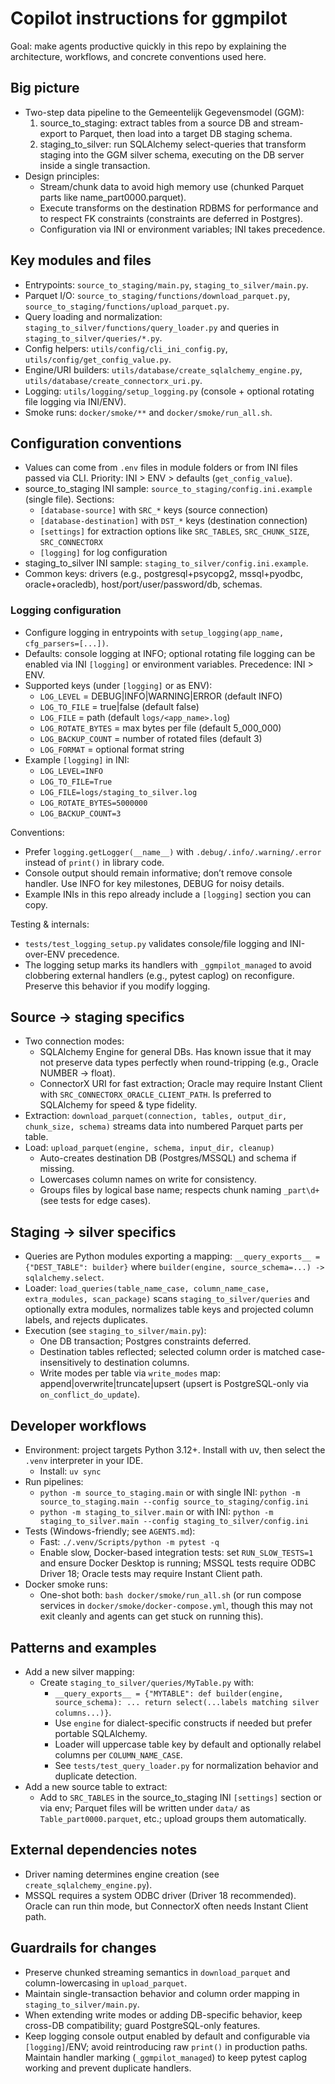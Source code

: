 # Copilot instructions for ggmpilot

Goal: make agents productive quickly in this repo by explaining the architecture, workflows, and concrete conventions used here.

## Big picture
- Two-step data pipeline to the Gemeentelijk Gegevensmodel (GGM):
  1) source_to_staging: extract tables from a source DB and stream-export to Parquet, then load into a target DB staging schema.
  2) staging_to_silver: run SQLAlchemy select-queries that transform staging into the GGM silver schema, executing on the DB server inside a single transaction.
- Design principles:
  - Stream/chunk data to avoid high memory use (chunked Parquet parts like name_part0000.parquet).
  - Execute transforms on the destination RDBMS for performance and to respect FK constraints (constraints are deferred in Postgres).
  - Configuration via INI or environment variables; INI takes precedence.

## Key modules and files
- Entrypoints: `source_to_staging/main.py`, `staging_to_silver/main.py`.
- Parquet I/O: `source_to_staging/functions/download_parquet.py`, `source_to_staging/functions/upload_parquet.py`.
- Query loading and normalization: `staging_to_silver/functions/query_loader.py` and queries in `staging_to_silver/queries/*.py`.
- Config helpers: `utils/config/cli_ini_config.py`, `utils/config/get_config_value.py`.
- Engine/URI builders: `utils/database/create_sqlalchemy_engine.py`, `utils/database/create_connectorx_uri.py`.
- Logging: `utils/logging/setup_logging.py` (console + optional rotating file logging via INI/ENV).
- Smoke runs: `docker/smoke/**` and `docker/smoke/run_all.sh`.

## Configuration conventions
- Values can come from `.env` files in module folders or from INI files passed via CLI. Priority: INI > ENV > defaults (`get_config_value`).
- source_to_staging INI sample: `source_to_staging/config.ini.example` (single file). Sections:
  - `[database-source]` with `SRC_*` keys (source connection)
  - `[database-destination]` with `DST_*` keys (destination connection)
  - `[settings]` for extraction options like `SRC_TABLES`, `SRC_CHUNK_SIZE`, `SRC_CONNECTORX`
  - `[logging]` for log configuration
- staging_to_silver INI sample: `staging_to_silver/config.ini.example`.
- Common keys: drivers (e.g., postgresql+psycopg2, mssql+pyodbc, oracle+oracledb), host/port/user/password/db, schemas.

### Logging configuration
- Configure logging in entrypoints with `setup_logging(app_name, cfg_parsers=[...])`.
- Defaults: console logging at INFO; optional rotating file logging can be enabled via INI `[logging]` or environment variables. Precedence: INI > ENV.
- Supported keys (under `[logging]` or as ENV):
  - `LOG_LEVEL` = DEBUG|INFO|WARNING|ERROR (default INFO)
  - `LOG_TO_FILE` = true|false (default false)
  - `LOG_FILE` = path (default `logs/<app_name>.log`)
  - `LOG_ROTATE_BYTES` = max bytes per file (default 5_000_000)
  - `LOG_BACKUP_COUNT` = number of rotated files (default 3)
  - `LOG_FORMAT` = optional format string
- Example `[logging]` in INI:
  - `LOG_LEVEL=INFO`
  - `LOG_TO_FILE=True`
  - `LOG_FILE=logs/staging_to_silver.log`
  - `LOG_ROTATE_BYTES=5000000`
  - `LOG_BACKUP_COUNT=3`

Conventions:
- Prefer `logging.getLogger(__name__)` with `.debug/.info/.warning/.error` instead of `print()` in library code.
- Console output should remain informative; don’t remove console handler. Use INFO for key milestones, DEBUG for noisy details.
- Example INIs in this repo already include a `[logging]` section you can copy.

Testing & internals:
- `tests/test_logging_setup.py` validates console/file logging and INI-over-ENV precedence.
- The logging setup marks its handlers with `_ggmpilot_managed` to avoid clobbering external handlers (e.g., pytest caplog) on reconfigure. Preserve this behavior if you modify logging.

## Source → staging specifics
- Two connection modes:
  - SQLAlchemy Engine for general DBs. Has known issue that it may not preserve data types perfectly when round-tripping (e.g., Oracle NUMBER → float).
  - ConnectorX URI for fast extraction; Oracle may require Instant Client with `SRC_CONNECTORX_ORACLE_CLIENT_PATH`. Is preferred to SQLAlchemy for speed & type fidelity.
- Extraction: `download_parquet(connection, tables, output_dir, chunk_size, schema)` streams data into numbered Parquet parts per table.
- Load: `upload_parquet(engine, schema, input_dir, cleanup)`
  - Auto-creates destination DB (Postgres/MSSQL) and schema if missing.
  - Lowercases column names on write for consistency.
  - Groups files by logical base name; respects chunk naming `_part\d+` (see tests for edge cases).

## Staging → silver specifics
- Queries are Python modules exporting a mapping: `__query_exports__ = {"DEST_TABLE": builder}` where `builder(engine, source_schema=...) -> sqlalchemy.select`.
- Loader: `load_queries(table_name_case, column_name_case, extra_modules, scan_package)` scans `staging_to_silver/queries` and optionally extra modules, normalizes table keys and projected column labels, and rejects duplicates.
- Execution (see `staging_to_silver/main.py`):
  - One DB transaction; Postgres constraints deferred.
  - Destination tables reflected; selected column order is matched case-insensitively to destination columns.
  - Write modes per table via `write_modes` map: append|overwrite|truncate|upsert (upsert is PostgreSQL-only via `on_conflict_do_update`).

## Developer workflows
- Environment: project targets Python 3.12+. Install with uv, then select the `.venv` interpreter in your IDE.
  - Install: `uv sync`
- Run pipelines:
  - `python -m source_to_staging.main` or with single INI: `python -m source_to_staging.main --config source_to_staging/config.ini`
  - `python -m staging_to_silver.main` or with INI: `python -m staging_to_silver.main --config staging_to_silver/config.ini`
- Tests (Windows-friendly; see `AGENTS.md`):
  - Fast: `./.venv/Scripts/python -m pytest -q`
  - Enable slow, Docker-based integration tests: set `RUN_SLOW_TESTS=1` and ensure Docker Desktop is running; MSSQL tests require ODBC Driver 18; Oracle tests may require Instant Client path.
- Docker smoke runs:
  - One-shot both: `bash docker/smoke/run_all.sh` (or run compose services in `docker/smoke/docker-compose.yml`, though
  this may not exit cleanly and agents can get stuck on running this).

## Patterns and examples
- Add a new silver mapping:
  - Create `staging_to_silver/queries/MyTable.py` with:
    - `__query_exports__ = {"MYTABLE": def builder(engine, source_schema): ... return select(...labels matching silver columns...)}`.
    - Use `engine` for dialect-specific constructs if needed but prefer portable SQLAlchemy.
    - Loader will uppercase table key by default and optionally relabel columns per `COLUMN_NAME_CASE`.
    - See `tests/test_query_loader.py` for normalization behavior and duplicate detection.
- Add a new source table to extract:
  - Add to `SRC_TABLES` in the source_to_staging INI `[settings]` section or via env; Parquet files will be written under `data/` as `Table_part0000.parquet`, etc.; upload groups them automatically.

## External dependencies notes
- Driver naming determines engine creation (see `create_sqlalchemy_engine.py`).
- MSSQL requires a system ODBC driver (Driver 18 recommended). Oracle can run thin mode, but ConnectorX often needs Instant Client path.

## Guardrails for changes
- Preserve chunked streaming semantics in `download_parquet` and column-lowercasing in `upload_parquet`.
- Maintain single-transaction behavior and column order mapping in `staging_to_silver/main.py`.
- When extending write modes or adding DB-specific behavior, keep cross-DB compatibility; guard PostgreSQL-only features.
- Keep logging console output enabled by default and configurable via `[logging]`/ENV; avoid reintroducing raw `print()` in production paths. Maintain handler marking (`_ggmpilot_managed`) to keep pytest caplog working and prevent duplicate handlers.
